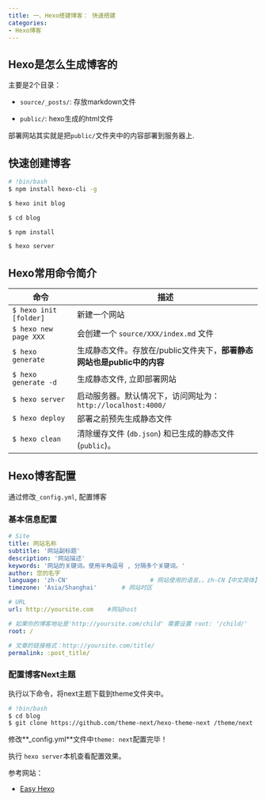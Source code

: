 ```yaml
---
title: 一、Hexo搭建博客： 快速搭建
categories:
- Hexo博客
---
```


## Hexo是怎么生成博客的

主要是2个目录：

* `source/_posts/`: 存放markdown文件

* `public/`: hexo生成的html文件

部署网站其实就是把`public/`文件夹中的内容部署到服务器上.



## 快速创建博客

```bash
# !bin/bash
$ npm install hexo-cli -g

$ hexo init blog

$ cd blog

$ npm install

$ hexo server
```
<!-- more -->



## Hexo常用命令简介

| 命令                   | 描述                                                         |
| ---------------------- | ------------------------------------------------------------ |
| `$ hexo init [folder]` | 新建一个网站                                                 |
| `$ hexo new page XXX`  | 会创建一个 `source/XXX/index.md` 文件                        |
| `$ hexo generate `     | 生成静态文件。存放在/public文件夹下，**部署静态网站也是public中的内容** |
| `$ hexo generate -d`   | 生成静态文件, 立即部署网站                                   |
| `$ hexo server`        | 启动服务器。默认情况下，访问网址为： `http://localhost:4000/` |
| `$ hexo deploy`        | 部署之前预先生成静态文件                                     |
| `$ hexo clean`         | 清除缓存文件 (`db.json`) 和已生成的静态文件 (`public`)。     |



## Hexo博客配置

通过修改`_config.yml`, 配置博客

### 基本信息配置

```yaml
# Site
title: 网站名称
subtitle: '网站副标题'
description: '网站描述'
keywords: '网站的关键词。使用半角逗号 , 分隔多个关键词。'
author: 您的名字
language: 'zh-CN'						# 网站使用的语言。，zh-CN【中文简体】
timezone: 'Asia/Shanghai'		# 网站时区

# URL
url: http://yoursite.com   	#网站host

# 如果你的博客地址是'http://yoursite.com/child' 需要设置 root: '/child/'
root: /									

# 文章的链接格式：http://yoursite.com/title/
permalink: :post_title/		
```



### 配置博客Next主题

执行以下命令，将next主题下载到theme文件夹中。

```bash
# !bin/bash
$ cd blog
$ git clone https://github.com/theme-next/hexo-theme-next /theme/next
```

修改**_config.yml**文件中`theme: next`配置完毕！

执行 `hexo server`本机查看配置效果。



参考网站：

* [Easy Hexo](https://easyhexo.com/1-Hexo-install-and-config/1-3-config-hexo.html)
